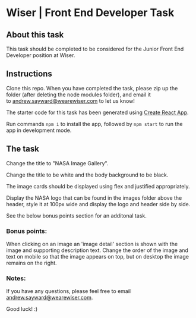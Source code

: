 # Wiser | Front End Developer Task

## About this task

This task should be completed to be considered for the Junior Front End Developer position at Wiser.

## Instructions

Clone this repo. When you have completed the task, please zip up the folder (after deleting the node modules folder), and email it to <andrew.sayward@wearewiser.com> to let us know! 

The starter code for this task has been generated using [Create React App](https://github.com/facebook/create-react-app).

Run commands `npm i` to install the app, followed by `npm start` to run the app in development mode.

## The task

Change the title to "NASA Image Gallery".

Change the title to be white and the body background to be black.

The image cards should be displayed using flex and justified appropriately.

Display the NASA logo that can be found in the images folder above the header, style it at 100px wide and display the logo and header side by side.

See the below bonus points section for an additonal task.

### Bonus points:

When clicking on an image an 'image detail' section is shown with the image and supporting description text. Change the order of the image and text on mobile so that the image appears on top, but on desktop the image remains on the right.

### Notes:

If you have any questions, please feel free to email 
<andrew.sayward@wearewiser.com>.

Good luck! :)
